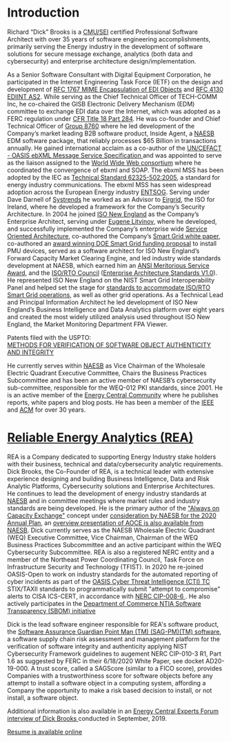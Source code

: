 <h1>Introduction</h1>

Richard “Dick” Brooks is a <a href="https://www.sei.cmu.edu/"> CMU/SEI</a> certified Professional Software Architect with over 35 years of software engineering accomplishments, primarily serving the Energy industry in the development of software solutions for secure message exchange, analytics (both data and cybersecurity) and enterprise architecture design/implementation. 
<p>As a Senior Software Consultant with Digital Equipment Corporation, he participated in the Internet Engineering Task Force (IETF) on the design and development of <a href="https://tools.ietf.org/html/rfc1767">RFC 1767 MIME Encapsulation of EDI Objects</a> and <a href="https://tools.ietf.org/html/rfc4130"> RFC 4130 EDIINT AS2</a>. While serving as the Chief Technical Officer of TECH-COMM Inc, he co-chaired the GISB Electronic Delivery Mechanism (EDM) committee to exchange EDI data over the Internet, which was adopted as a FERC regulation under <a href="https://www.govinfo.gov/content/pkg/FR-2018-12-03/pdf/2018-26158.pdf">CFR Title 18 Part 284</a>.  He was co-founder and Chief Technical Officer of <a href="http://www.8760.com/InsideAgent.html">Group 8760</a> where he led development of the Company’s market leading B2B software product, Inside Agent, a <a href="http://www.naesb.org/">NAESB</a> EDM software package, that reliably processes $65 Billion in transactions annually. He gained international acclaim as a co-author of the <a href="http://www.ebxml.org/specs/ebMS.pdf">UN/CEFACT - OASIS ebXML Message Service Specification </a> and was appointed to serve as the liaison assigned to the <a href="https://www.w3.org/TR/2001/WD-soap12-part1-20011217/">World Wide Web consortium</a> where he coordinated the convergence of ebxml and SOAP. 
The ebxml MSS has been adopted by the IEC as <a href="https://webstore.iec.ch/publication/6847">Technical Standard 62325-502:2005</a>, a standard for energy industry communications. The ebxml MSS has seen widespread adoption across the European Energy industry <a href="https://entsog.eu/sites/default/files/files-old-website/as4/pdf/INT0488-170328%20AS4%20Usage%20Profile_Rev_3.5.pdf">ENTSOG</a>.  
Serving under Dave Darnell of <a href="http://www.systrends.com">Systrends</a>  he worked as an Advisor to <a href="http://www.eirgridgroup.com/">Eirgrid</a>, the ISO for Ireland, where he developed a framework for the Company’s Security Architecture. In 2004 he joined <a href="http://www.iso-ne.com/">ISO New England</a> as the Company’s Enterprise Architect, serving under <a /href="https://energycentral.com/c/ec/rip-iso-ne-chief-technologist-eugene-litvinov">Eugene Litvinov</a>, where he developed, and successfully implemented the Company’s enterprise wide <a href="https://github.com/rjb4standards/Presentations/blob/master/2007-GARTNER-CEP-ep1_a4.pdf">Service Oriented Architecture</a>, co-authored the Company’s <a href="https://www.iso-ne.com/static-assets/documents/committees/comm_wkgrps/prtcpnts_comm/pac/mtrls/2009/may202009/a_smart_grid_report.pdf">Smart Grid white paper</a>, co-authored an <a href="https://www.iso-ne.com/static-assets/documents/nwsiss/pr/2010/final_sgig_07012010.pdf">award winning DOE Smart Grid funding proposal</a> to install PMU devices, served as a software architect for ISO New England’s Forward Capacity Market Clearing Engine, and led industry wide standards development at NAESB, which earned him an <a href="https://www.naesb.org/pdf/082801pr.pdf">ANSI Meritorious Service Award</a>, and the <a href="https://isorto.org/">ISO/RTO Council</a> (<a href="https://github.com/rjb4standards/Presentations/blob/master/ISORTO-EAS-Standards.pdf">Enterprise Architecture Standards V1.0</a>). He represented ISO New England on the NIST Smart Grid Interoperability Panel and helped set the stage for <a href="https://github.com/rjb4standards/Presentations/blob/master/2009-0428-SmartGrid-Roadmap-Summit%5B1%5D.ppt?raw=true"> standards to accommodate ISO/RTO Smart Grid operations</a>, as well as other grid operations.  As a Technical Lead and Principal Information Architect he led development of ISO New England’s Business Intelligence and Data Analytics platform over eight years and created the most widely utilized analysis used throughout ISO New England, the Market Monitoring Department FPA Viewer. 

Patents filed with the USPTO: <br>
<a href="https://reliableenergyanalytics.com/sag-patent-pending-info">METHODS FOR VERIFICATION OF SOFTWARE OBJECT AUTHENTICITY AND INTEGRITY</a>

He currently serves within <a href="http://www.naesb.org">NAESB</a> as Vice Chairman of the Wholesale Electric Quadrant Executive Committee, Chairs the Business Practices Subcommittee and has been an active member of NAESB’s cybersecurity sub-committee, responsible for the WEQ-012 PKI standards, since 2001. He is an active member of the <a href="https://www.energycentral.com/#keywords%3DRichard%252BBrooks%26entity_bundles%3D-all%26sort_type%3Ddate_newest%26page%3D0"> Energy Central Community</a> where he publishes reports, white papers and blog posts.
He has been a member of the <a href="http://www.ieee.org/">IEEE</a> and <a href="http://www.acm.org/">ACM</a> for over 30 years.

<h1><a href="https://reliableenergyanalytics.com/">Reliable Energy Analytics (REA)</a></h1>

REA is a Company dedicated to supporting Energy Industry stake holders with their business, technical and data/cybersecurity analytic requirements.  Dick Brooks, the Co-Founder of REA, is a technical leader with extensive experience designing and building Business Intelligence, Data and Risk Analytic Platforms, Cybersecurity solutions and Enterprise Architectures. He continues to lead the development of energy industry standards at <a href="http://www.naesb.org">NAESB</a> and in committee meetings where market rules and industry standards are being developed. He is the primary author of the <a href="https://www.energycentral.com/c/em/2019-insights-just-time-capacity-acquisition-through-always-capacity-exchange">"Always on Capacity Exchange"</a> concept under <a href="https://www.naesb.org/pdf4/weq_aplan100219w1.docx">consideration by NAESB for the 2020 Annual Plan</a>, an <a href="https://www.naesb.org/pdf4/weq_aplan100219w2.pdf">overview presentation of AOCE is also available from NAESB</a>. 
Dick currently serves as the NAESB Wholesale Electric Quadrant (WEQ) Executive Committee, Vice Chairman, Chairman of the WEQ Business Practices Subcommittee and an active participant within the WEQ Cybersecurity Subcommittee. REA is also a registered NERC entity and a member of the Northeast Power Coordinating Council, Task Force on Infrastructure Security and Technology (TFIST).  In 2020 he re-joined OASIS-Open to work on industry standards for the automated reporting of cyber incidents as part of the <a href="https://www.oasis-open.org/apps/org/workgroup/cti/index.php">OASIS Cyber Threat Intelligence (CTI) TC</a> STIX/TAXII standards to programmatically submit "attempt to compromise" alerts to CISA ICS-CERT, in accordance with <a href="https://www.nerc.com/pa/Stand/Pages/Project-2018-02-Modifications-to-CIP-008-Cyber-Security-Incident-Reporting.aspx"> NERC CIP-008-6 </a>. He also actively participates in the <a href="https://www.ntia.gov/sbom"> Department of Commerce NTIA Software Transparency (SBOM) initiative</a>

Dick is the lead software engineer responsible for REA's software product, the <a href="https://reliableenergyanalytics.com/products"> Software Assurance Guardian Point Man (TM) (SAG-PM)(TM) software</a>, a software supply chain risk assessment and management platform for the verification of software integrity and authenticity applying NIST Cybersecurity Framework guidelines to augement NERC CIP-010-3 R1, Part 1.6 as suggested by FERC in their 6/18/2020 White Paper, see docket AD20-19-000. A trust score, called a SAGScore (similar to a FICO score), provides Companies with a trustworthiness score for software objects before any attempt to install a software object in a computing system, affording a Company the opportunity to make a risk based decision to install, or not install, a software object.

Additional information is also available in an <a href="https://www.energycentral.com/c/em/getting-know-your-experts-interview-series-richard-brooks-expert-load-management">Energy Central Experts Forum interview of Dick Brooks </a>conducted in September, 2019.

<a href="https://github.com/rjb4standards/Presentations/blob/master/Dick_Brooks_Resume_2019.pdf?raw=true">Resume is available online</a>


